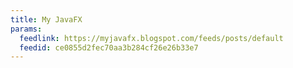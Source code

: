 ```yaml
---
title: My JavaFX
params:
  feedlink: https://myjavafx.blogspot.com/feeds/posts/default
  feedid: ce0855d2fec70aa3b284cf26e26b33e7
---
```

